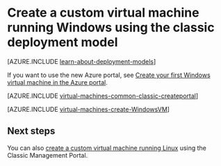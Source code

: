 <properties
    pageTitle="Create a custom Windows virtual machine | Azure"
    description="Learn how to create a custom Windows virtual machine from the Azure Classic Management Portal using the classic deployment model."
    services="virtual-machines-windows"
    documentationcenter=""
    author="cynthn"
    manager="timlt"
    editor="tysonn"
    tags="azure-service-management" />
<tags
    ms.assetid="5b035843-ab6e-4fe3-b034-838dfb9992f7"
    ms.service="virtual-machines-windows"
    ms.workload="infrastructure-services"
    ms.tgt_pltfrm="vm-windows"
    ms.devlang="na"
    ms.topic="article"
    ms.date="09/27/2016"
    wacn.date=""
    ms.author="cynthn" />

# Create a custom virtual machine running Windows using the classic deployment model
[AZURE.INCLUDE [learn-about-deployment-models](../../includes/learn-about-deployment-models-classic-include.md)]

If you want to use the new Azure portal, see [Create your first Windows virtual machine in the Azure portal](/documentation/articles/virtual-machines-windows-hero-tutorial/).

[AZURE.INCLUDE [virtual-machines-common-classic-createportal](../../includes/virtual-machines-common-classic-createportal.md)]

[AZURE.INCLUDE [virtual-machines-create-WindowsVM](../../includes/virtual-machines-create-windowsvm.md)]

## Next steps
You can also [create a custom virtual machine running Linux](/documentation/articles/virtual-machines-linux-classic-createportal/) using the Classic Management Portal.

